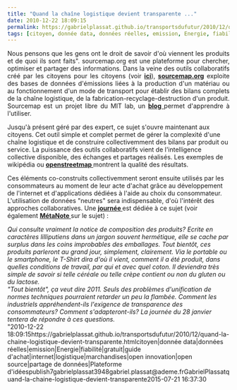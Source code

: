 ```yaml
---
title: "Quand la chaîne logistique devient transparente ..."
date: 2010-12-22 18:09:15
permalink: https://gabrielplassat.github.io/transportsdufutur/2010/12/quand-la-chaine-logistique-devient-transparente.html
tags: [citoyen, donnée data, données réelles, emission, Energie, fiabilité, gratuit, guide d'achat, internet, logistique, marchandises, open innovation, open source, partage de données, Plateforme d'idées]
---
```


<p style="text-align: justify">Nous pensons que les gens ont le droit de savoir d'où viennent les produits et de quoi ils sont faits". sourcemap.org est une plateforme pour chercher, optimiser et partager des informations. Dans la veine des outils collaboratifs créé par les citoyens pour les citoyens (voir <strong><a href="https://gabrielplassat.github.io/transportsdufutur/2010/12/quand-le-citoyen-consommateur-devient-coproducteur-aujourdhui-des-disques-des-meubles-et-demain-.html"" target=""_blank"">ici</a></strong>), <strong><a href=""http://www.sourcemap.org"" target=""_self"">sourcemap.org</a></strong> exploite des bases de données d'émissions liées à la production d'un matériau ou au fonctionnement d'un mode de transport pour établir des bilans complets de la chaîne logistique, de la fabrication-recyclage-destruction d'un produit. Sourcemap est un projet libre du MIT lab, un <strong><a href=""http://blog.sourcemap.org/"" target=""_blank"">blog </a></strong>permet d'apprendre à l'utiliser. </p>  <!--more-->   <p>       </p> <p style=""text-align: justify"">Jusqu'à présent géré par des expert, ce sujet s'ouvre maintenant aux citoyens. Cet outil simple et complet permet de gérer la complexité d'une chaîne logistique et de construire collectivemment des bilans par produit ou service. La puissance des outils collaboratifs vient de l'intelligence collective disponible, des échanges et partages réalisés. Les exemples de wikipédia ou <strong><a href=""http://www.openstreetmap.fr/ "" target=""_blank"">openstreetmap </a></strong>montrent la qualité des résultats.</p> <p style=""text-align: justify"">Ces éléments co-construits collectivemment seront ensuite utilisés par les consommateurs au moment de leur acte d'achat grâce au développement de l'internet et d'applications dédiées à l'aide au choix du consommateur. L'utilisation de données "neutres" sera indispensable, d'où l'intérêt des approches collaboratives. Une <strong><a href=""http://www.sierre.ch/fr/actualites/technoark-se-penche-sur-les-nouveaux-modes-de-consommation-188-4599"" target=""_blank"">journée </a></strong>est dédiée à ce sujet (voir également <strong><a href="https://gabrielplassat.github.io/transportsdufutur/2010/10/metanote-tdf-n8-les-ports-le-fret-et-le-transport-de-marchandises.html"" target=""_blank"">MétaNote </a></strong>sur le sujet) :</p> <div style=""text-align: justifypadding-left: 30px""><em>Qui consulte vraiment la notice de composition des produits? Ecrite en caractères lilliputiens dans un jargon souvent hermétique, elle se cache par surplus dans les coins improbables des emballages. Tout bientôt, ces produits parleront au grand jour, simplement, clairement. Via le portable ou le smartphone, le T-Shirt dira d'où il vient, comment il a été produit, dans quelles conditions de travail, par qui et avec quel coton. Il deviendra très simple de savoir si telle céréale ou telle crèpe contient ou non du gluten ou du lactose. </em><br /><em>"Tout bientôt", ça veut dire 2011. Seuls des problèmes d'unification de normes techniques pourraient retarder un peu la flambée. Comment les industriels appréhendent-ils l'exigence de transparence des consommateurs? Comment s'adapteront-ils? La journée du 28 janvier tentera de répondre à ces questions.</em></div>"2010-12-22 18:09:15https://gabrielplassat.github.io/transportsdufutur/2010/12/quand-la-chaine-logistique-devient-transparente.htmlcitoyen|donnée data|données réelles|emission|Energie|fiabilité|gratuit|guide d'achat|internet|logistique|marchandises|open innovation|open source|partage de données|Plateforme d'idéespublish7gabrielplassat3948gabriel.plassat@ademe.frGabrielPlassatquand-la-chaine-logistique-devient-transparente2015-07-21 16:37:30
